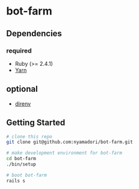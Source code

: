bot-farm
========

Dependencies
------------

### required

* Ruby (>= 2.4.1)
* [Yarn](https://yarnpkg.com/)

## optional

* [direnv](https://github.com/direnv/direnv)

Getting Started
---------------

``` bash
# clone this repo
git clone git@github.com:nyamadori/bot-farm.git

# make development environment for bot-farm
cd bot-farm
./bin/setup

# boot bot-farm
rails s
```
